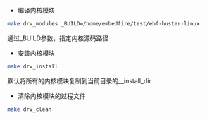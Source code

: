 + 编译内核模块
```bash
make drv_modules _BUILD=/home/embedfire/test/ebf-buster-linux
```
通过_BUILD参数，指定内核源码路径
+ 安装内核模块
```bash
make drv_install
```
默认将所有的内核模块复制到当前目录的__install_dir
+ 清除内核模块的过程文件
```bash
make drv_clean
```
